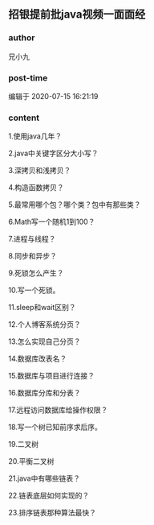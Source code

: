 ## 招银提前批java视频一面面经
### author 
兄小九
### post-time 

编辑于  2020-07-15 16:21:19
### content 
<div class="post-topic-des nc-post-content">
 <p>
  <span>
   1.使用java几年？
  </span>
  <span>
  </span>
 </p>
 <p>
  <span>
   2.java中关键字区分大小写？
  </span>
  <span>
  </span>
 </p>
 <p>
  <span>
   3.深拷贝和浅拷贝？
  </span>
  <span>
  </span>
 </p>
 <p>
  <span>
   4.构造函数拷贝？
  </span>
  <span>
  </span>
 </p>
 <p>
  <span>
   5.最常用哪个包？哪个类？包中有那些类？
  </span>
  <span>
  </span>
 </p>
 <p>
  <span>
   6.Math写一个随机1到100？
  </span>
  <span>
  </span>
 </p>
 <p>
  <span>
   7.进程与线程？
  </span>
  <span>
  </span>
 </p>
 <p>
  <span>
   8.同步和异步？
  </span>
  <span>
  </span>
 </p>
 <p>
  <span>
   9.死锁怎么产生？
  </span>
  <span>
  </span>
 </p>
 <p>
  <span>
   10.写一个死锁。
  </span>
  <span>
  </span>
 </p>
 <p>
  <span>
   11.sleep和wait区别？
  </span>
  <span>
  </span>
 </p>
 <p>
  <span>
   12.个人博客系统分页？
  </span>
  <span>
  </span>
 </p>
 <p>
  <span>
   13.怎么实现自己分页？
  </span>
  <span>
  </span>
 </p>
 <p>
  <span>
   14.数据库改表名？
  </span>
  <span>
  </span>
 </p>
 <p>
  <span>
   15.数据库与项目进行连接？
  </span>
  <span>
  </span>
 </p>
 <p>
  <span>
   16.数据库分库和分表？
  </span>
  <span>
  </span>
 </p>
 <p>
  <span>
   17.远程访问数据库给操作权限？
  </span>
  <span>
  </span>
 </p>
 <p>
  <span>
   18.写一个树已知前序求后序。
  </span>
  <span>
  </span>
 </p>
 <p>
  <span>
   19.二叉树
  </span>
  <span>
  </span>
 </p>
 <p>
  <span>
   20.平衡二叉树
  </span>
  <span>
  </span>
 </p>
 <p>
  <span>
   21.java中有哪些链表？
  </span>
  <span>
  </span>
 </p>
 <p>
  <span>
   22.链表底层如何实现的？
  </span>
  <span>
  </span>
 </p>
 <p>
  <span>
   23.排序链表那种算法最快？
  </span>
  <span>
  </span>
 </p>
</div>
